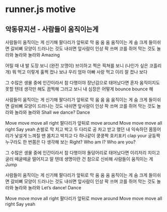 # runner.js motive
## 악동뮤지션 - 사람들이 움직이는게

사람들이 움직이는 게 신기해
팔다리가 앞뒤로 막 움 움 움 움직이는 게
숨 크게 들이쉬면 갈비뼈 모양이 드러나는 것도
내쉬면 앞사람이 인상 팍 쓰며 코를 쥐어 막는 것도
놀라와 놀라와 놀라와 
Amazing

어릴 때 내 발 도장 보니 (완전 꼬맹이)
브이하고 찍은 픽쳐를 보니 (나인가 싶은 코흘리개)
뭐 먹고 이렇게 훌쩍 컸나 보냐
우리 엄마 아빠 사랑 먹고 이리 잘 컸나 보다

그 수많은 생물 중에 인간이라서 참 다행이야
장난감으로 태어났다면
혼자 움직이지도 못할 텐데 생각만 해도 끔찍해
그러고 보니 내 심장은 어떻게 bounce bounce 해

사람들이 움직이는 게 신기해
팔다리가 앞뒤로 막 움 움 움 움직이는 게
숨 크게 들이쉬면 갈비뼈 모양이 드러나는 것도
내쉬면 앞사람이 인상 팍 쓰며 코를 쥐어 막는 것도
놀라와 놀라와 놀라와
Shall we dance? Dance

Move move move all right
팔다리가 앞뒤로 move around
Move move move all right
Say yeah
손발로 막 치고 박고
두 다리로 공 차고 받고 했던 내
익숙하던 몸뚱어리가 낯설게 느껴질 땐
몸치고 박치고 다 하나같이 쿵쿵짝
호키포키 clap your 궁둥짝
누구라도 한 번쯤은 다 생각해 보는 Right?
Who am I? Who are you?

그 수많은 생물 중에 인간이라서 참 다행이야
돌덩어리로 태어났다면
이리저리 치이고 굴러 떼굴떼굴 떨어지고 말 텐데
생명이란 건 참으로 신비해
사람들이 움직이는 게 Jump

사람들이 움직이는 게 신기해
팔다리가 앞뒤로 막 움 움 움 움직이는 게
숨 크게 들이쉬면 갈비뼈 모양이 드러나는 것도
내쉬면 앞사람이 인상 팍 쓰며 코를 쥐어 막는 것도
놀라와 놀라와 놀라와
Let’s dance! Dance

Move move move all right
팔다리가 앞뒤로 move around
Move move move all right
Say yeah